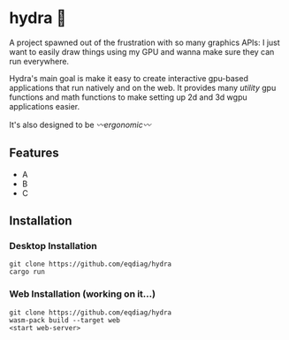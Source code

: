# hydra :octopus:

A project spawned out of the frustration with so many graphics APIs: I just want to easily draw things 
using my GPU and wanna make sure they can run everywhere.

Hydra's main goal is make it easy to create interactive gpu-based applications that run natively and on the web.
It provides many *utility* gpu functions and math functions to make setting up 2d and 3d wgpu applications easier.

It's also designed to be *:wavy_dash:ergonomic:wavy_dash:* 

## Features
- A
- B
- C

## Installation


### Desktop Installation
```
git clone https://github.com/eqdiag/hydra
cargo run
```

### Web Installation (working on it...)
```
git clone https://github.com/eqdiag/hydra
wasm-pack build --target web
<start web-server>
```





